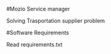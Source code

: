 #Mozio Service manager

Solving Trasportation supplier problem


#Software Requirements

Read requirements.txt
